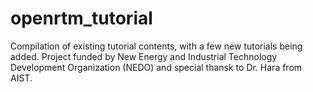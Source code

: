 openrtm_tutorial
================

Compilation of existing tutorial contents, with a few new tutorials being added. Project funded by New Energy and Industrial Technology Development Organization (NEDO) and special thansk to Dr. Hara from AIST.
